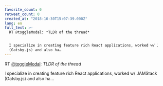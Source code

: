 ```yaml
---
favorite_count: 0
retweet_count: 0
created_at: "2018-10-30T15:07:39.000Z"
lang: en
full_text: >-
  RT @toggleModal: *TLDR of the thread*


  I specialize in creating feature rich React applications, worked w/ JAMStack
  (Gatsby.js) and also ha…
---
```


RT [@toggleModal](https://twitter.com/toggleModal): _TLDR of the thread_

I specialize in creating feature rich React applications, worked w/ JAMStack
(Gatsby.js) and also ha…
